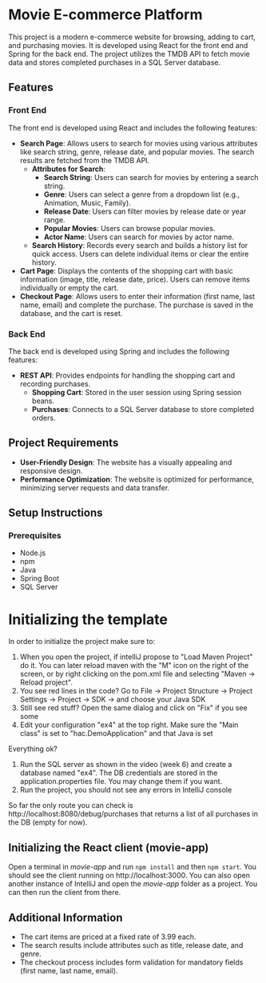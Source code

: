 
# Movie E-commerce Platform

This project is a modern e-commerce website for browsing, adding to cart, and purchasing movies. It is developed using React for the front end and Spring for the back end. The project utilizes the TMDB API to fetch movie data and stores completed purchases in a SQL Server database.

## Features

### Front End

The front end is developed using React and includes the following features:

- **Search Page**: Allows users to search for movies using various attributes like search string, genre, release date, and popular movies. The search results are fetched from the TMDB API.
  - **Attributes for Search**:
    - **Search String**: Users can search for movies by entering a search string.
    - **Genre**: Users can select a genre from a dropdown list (e.g., Animation, Music, Family).
    - **Release Date**: Users can filter movies by release date or year range.
    - **Popular Movies**: Users can browse popular movies.
    - **Actor Name**: Users can search for movies by actor name.
  - **Search History**: Records every search and builds a history list for quick access. Users can delete individual items or clear the entire history.
- **Cart Page**: Displays the contents of the shopping cart with basic information (image, title, release date, price). Users can remove items individually or empty the cart.
- **Checkout Page**: Allows users to enter their information (first name, last name, email) and complete the purchase. The purchase is saved in the database, and the cart is reset.

### Back End

The back end is developed using Spring and includes the following features:

- **REST API**: Provides endpoints for handling the shopping cart and recording purchases.
  - **Shopping Cart**: Stored in the user session using Spring session beans.
  - **Purchases**: Connects to a SQL Server database to store completed orders.
  

## Project Requirements

- **User-Friendly Design**: The website has a visually appealing and responsive design.
- **Performance Optimization**: The website is optimized for performance, minimizing server requests and data transfer.

## Setup Instructions

### Prerequisites

- Node.js
- npm
- Java
- Spring Boot
- SQL Server

# Initializing the template

In order to initialize the project make sure to:

1. When you open the project, if intelliJ propose to "Load Maven Project" do it. You can later reload maven with the "M" icon on the right of the screen, or by right clicking on the pom.xml file and selecting "Maven -> Reload project".
2. You see red lines in the code? Go to File -> Project Structure -> Project Settings -> Project -> SDK -> and choose your Java SDK
3. Still see red stuff? Open the same dialog and click on "Fix" if you see some
4. Edit your configuration "ex4" at the top right. Make sure the "Main class" is set to "hac.DemoApplication" and that Java is set

Everything ok?
1. Run the SQL server as shown in the video (week 6) and create a database named "ex4". The DB credentials are stored in the application.properties file. You may change them if you want.
2. Run the project, you should not see any errors in IntelliJ console

So far the only route you can check is http://localhost:8080/debug/purchases
that returns a list of all purchases in the DB (empty for now).

## Initializing the React client (movie-app)

Open a terminal in *movie-app* and run `npm install` and then `npm start`. You should see the client running on http://localhost:3000.
You can also open another instance of IntelliJ and open the *movie-app* folder as a project. You can then run the client from there.


## Additional Information

- The cart items are priced at a fixed rate of 3.99 each.
- The search results include attributes such as title, release date, and genre.
- The checkout process includes form validation for mandatory fields (first name, last name, email).


